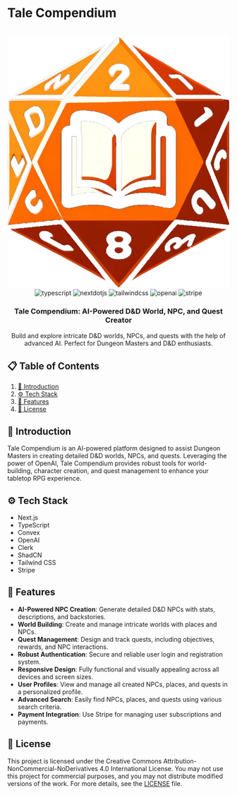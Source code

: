 # Tale Compendium

<div align="center">
  <br />
  <img src="public/icons/tclogo.png" alt="Tale Compendium Banner">
  <br />
  <div>
    <img src="https://img.shields.io/badge/-Typescript-black?style=for-the-badge&logoColor=white&logo=typescript&color=3178C6" alt="typescript" />
    <img src="https://img.shields.io/badge/-Next_._JS-black?style=for-the-badge&logoColor=white&logo=nextdotjs&color=000000" alt="nextdotjs" />
    <img src="https://img.shields.io/badge/-Tailwind_CSS-black?style=for-the-badge&logoColor=white&logo=tailwindcss&color=06B6D4" alt="tailwindcss" />
    <img src="https://img.shields.io/badge/-OpenAI-black?style=for-the-badge&logoColor=white&logo=openai&color=412991" alt="openai" />
    <img src="https://img.shields.io/badge/-Stripe-black?style=for-the-badge&logoColor=white&logo=stripe&color=635BFF" alt="stripe" />
  </div>
  <h3 align="center">Tale Compendium: AI-Powered D&D World, NPC, and Quest Creator</h3>
  <div align="center">
    Build and explore intricate D&D worlds, NPCs, and quests with the help of advanced AI. Perfect for Dungeon Masters and D&D enthusiasts.
  </div>
</div>

## 📋 Table of Contents
1. [🤖 Introduction](#introduction)
2. [⚙️ Tech Stack](#tech-stack)
3. [🔋 Features](#features)
4. [🚀 License](#license)

## 🤖 Introduction
Tale Compendium is an AI-powered platform designed to assist Dungeon Masters in creating detailed D&D worlds, NPCs, and quests. Leveraging the power of OpenAI, Tale Compendium provides robust tools for world-building, character creation, and quest management to enhance your tabletop RPG experience.

## ⚙️ Tech Stack
- Next.js
- TypeScript
- Convex
- OpenAI
- Clerk
- ShadCN
- Tailwind CSS
- Stripe

## 🔋 Features
- **AI-Powered NPC Creation**: Generate detailed D&D NPCs with stats, descriptions, and backstories.
- **World Building**: Create and manage intricate worlds with places and NPCs.
- **Quest Management**: Design and track quests, including objectives, rewards, and NPC interactions.
- **Robust Authentication**: Secure and reliable user login and registration system.
- **Responsive Design**: Fully functional and visually appealing across all devices and screen sizes.
- **User Profiles**: View and manage all created NPCs, places, and quests in a personalized profile.
- **Advanced Search**: Easily find NPCs, places, and quests using various search criteria.
- **Payment Integration**: Use Stripe for managing user subscriptions and payments.

## 🚀 License
This project is licensed under the Creative Commons Attribution-NonCommercial-NoDerivatives 4.0 International License. You may not use this project for commercial purposes, and you may not distribute modified versions of the work. For more details, see the [LICENSE](LICENSE) file.
